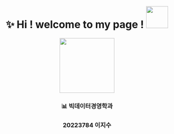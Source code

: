 
<div align="center">
  
# ✨ Hi ! welcome to my page ! <img src="https://user-images.githubusercontent.com/112846229/203111378-ccfcc13b-cec6-4a1a-b068-0130a0a441df.png" width="60"/> </h1> 





<div align="center">
  
<img src="https://user-images.githubusercontent.com/112846229/203113296-b18f2419-4154-4172-a66d-572441ae6bbd.png" width="150"/> </h1> 


### 📊 빅데이터경영학과 

### 20223784 이지수







